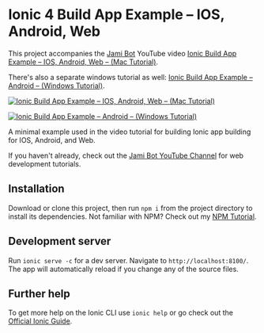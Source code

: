 # Ionic 4 Build App Example – IOS, Android, Web

This project accompanies the [Jami Bot](https://jamibot.com) YouTube video [Ionic Build App Example – IOS, Android, Web – (Mac Tutorial)](https://youtu.be/B_seja5eHt8).

There's also a separate windows tutorial as well: [Ionic Build App Example – Android – (Windows Tutorial)](https://youtu.be/c7HmwiTtYPE).

[![Ionic Build App Example – IOS, Android, Web – (Mac Tutorial)](https://img.youtube.com/vi/B_seja5eHt8/maxresdefault.jpg)](https://youtu.be/B_seja5eHt8)

[![Ionic Build App Example – Android – (Windows Tutorial)](https://img.youtube.com/vi/c7HmwiTtYPE/maxresdefault.jpg)](https://youtu.be/c7HmwiTtYPE)


A minimal example used in the video tutorial for building Ionic app building for IOS, Android, and Web.

If you haven't already, check out the [Jami Bot YouTube Channel](https://youtube.com/c/JamiBot) for web development tutorials.

## Installation

Download or clone this project, then run `npm i` from the project directory to install its dependencies. Not familiar with NPM? Check out my [NPM Tutorial](https://www.youtube.com/watch?v=mzs-N5hXGuQ).

## Development server

Run `ionic serve -c` for a dev server. Navigate to `http://localhost:8100/`. The app will automatically reload if you change any of the source files.

## Further help

To get more help on the Ionic CLI use `ionic help` or go check out the [Official Ionic Guide](https://ionicframework.com/docs/building/starting).
